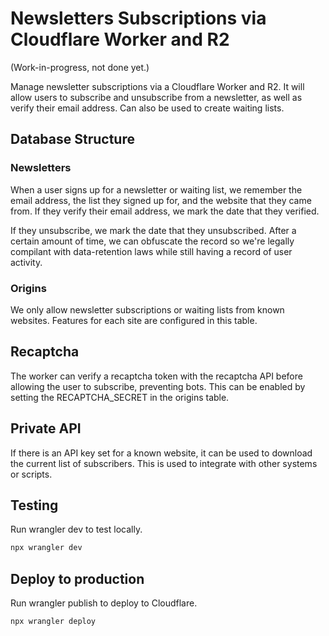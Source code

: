 # Newsletters Subscriptions via Cloudflare Worker and R2

(Work-in-progress, not done yet.)

Manage newsletter subscriptions via a Cloudflare Worker and R2. It will allow users to subscribe and unsubscribe from a newsletter, as well as verify their email address. Can also be used to create waiting lists.

## Database Structure

### Newsletters

When a user signs up for a newsletter or waiting list, we remember the email address, the list they signed up for, and the website that they came from. If they verify their email address, we mark the date that they verified.

If they unsubscribe, we mark the date that they unsubscribed. After a certain amount of time, we can obfuscate the record so we're legally compilant with data-retention laws while still having a record of user activity.

### Origins

We only allow newsletter subscriptions or waiting lists from known websites. Features for each site are configured in this table.

## Recaptcha

The worker can verify a recaptcha token with the recaptcha API before allowing the user to subscribe, preventing bots. This can be enabled by setting the RECAPTCHA_SECRET in the origins table.

## Private API

If there is an API key set for a known website, it can be used to download the current list of subscribers. This is used to integrate with other systems or scripts.

## Testing

Run wrangler dev to test locally.

```zsh
npx wrangler dev
```

## Deploy to production

Run wrangler publish to deploy to Cloudflare.

```zsh
npx wrangler deploy
```
